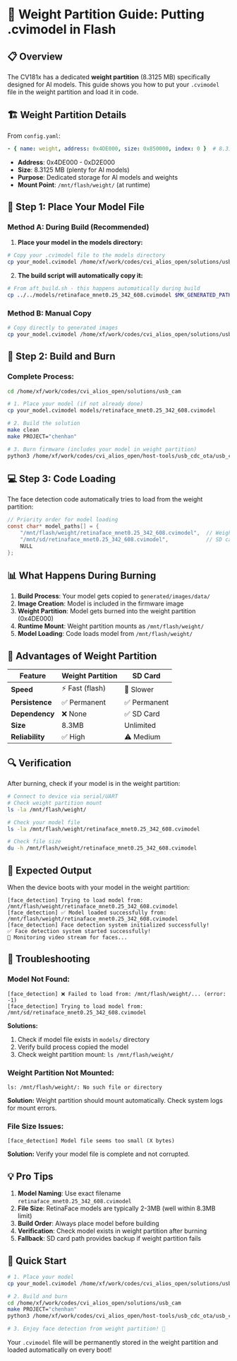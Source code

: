 # 🎯 **Weight Partition Guide: Putting .cvimodel in Flash**

## **📋 Overview**

The CV181x has a dedicated **weight partition** (8.3125 MB) specifically designed for AI models. This guide shows you how to put your `.cvimodel` file in the weight partition and load it in code.

## **🏗️ Weight Partition Details**

From `config.yaml`:
```yaml
- { name: weight, address: 0x4DE000, size: 0x850000, index: 0 }  # 8.3125 MB
```

- **Address**: 0x4DE000 - 0xD2E000
- **Size**: 8.3125 MB (plenty for AI models)
- **Purpose**: Dedicated storage for AI models and weights
- **Mount Point**: `/mnt/flash/weight/` (at runtime)

## **📁 Step 1: Place Your Model File**

### **Method A: During Build (Recommended)**

1. **Place your model in the models directory:**
```bash
# Copy your .cvimodel file to the models directory
cp your_model.cvimodel /home/xf/work/codes/cvi_alios_open/solutions/usb_cam/models/retinaface_mnet0.25_342_608.cvimodel
```

2. **The build script will automatically copy it:**
```bash
# From aft_build.sh - this happens automatically during build
cp ../../models/retinaface_mnet0.25_342_608.cvimodel $MK_GENERATED_PATH/data/
```

### **Method B: Manual Copy**

```bash
# Copy directly to generated images
cp your_model.cvimodel /home/xf/work/codes/cvi_alios_open/solutions/usb_cam/generated/images/data/retinaface_mnet0.25_342_608.cvimodel
```

## **🔧 Step 2: Build and Burn**

### **Complete Process:**
```bash
cd /home/xf/work/codes/cvi_alios_open/solutions/usb_cam

# 1. Place your model (if not already done)
cp your_model.cvimodel models/retinaface_mnet0.25_342_608.cvimodel

# 2. Build the solution
make clean
make PROJECT="chenhan"

# 3. Burn firmware (includes your model in weight partition)
python3 /home/xf/work/codes/cvi_alios_open/host-tools/usb_cdc_ota/usb_cdc_ota.py
```

## **💻 Step 3: Code Loading**

The face detection code automatically tries to load from the weight partition:

```c
// Priority order for model loading
const char* model_paths[] = {
    "/mnt/flash/weight/retinaface_mnet0.25_342_608.cvimodel",  // Weight partition
    "/mnt/sd/retinaface_mnet0.25_342_608.cvimodel",            // SD card fallback
    NULL
};
```

## **📊 What Happens During Burning**

1. **Build Process**: Your model gets copied to `generated/images/data/`
2. **Image Creation**: Model is included in the firmware image
3. **Weight Partition**: Model gets burned into the weight partition (0x4DE000)
4. **Runtime Mount**: Weight partition mounts as `/mnt/flash/weight/`
5. **Model Loading**: Code loads model from `/mnt/flash/weight/`

## **🎯 Advantages of Weight Partition**

| Feature | Weight Partition | SD Card |
|---------|------------------|---------|
| **Speed** | ⚡ Fast (flash) | 🐌 Slower |
| **Persistence** | ✅ Permanent | ✅ Permanent |
| **Dependency** | ❌ None | ✅ SD Card |
| **Size** | 8.3MB | Unlimited |
| **Reliability** | ✅ High | ⚠️ Medium |

## **🔍 Verification**

After burning, check if your model is in the weight partition:

```bash
# Connect to device via serial/UART
# Check weight partition mount
ls -la /mnt/flash/weight/

# Check your model file
ls -la /mnt/flash/weight/retinaface_mnet0.25_342_608.cvimodel

# Check file size
du -h /mnt/flash/weight/retinaface_mnet0.25_342_608.cvimodel
```

## **📱 Expected Output**

When the device boots with your model in the weight partition:

```
[face_detection] Trying to load model from: /mnt/flash/weight/retinaface_mnet0.25_342_608.cvimodel
[face_detection] ✅ Model loaded successfully from: /mnt/flash/weight/retinaface_mnet0.25_342_608.cvimodel
[face_detection] Face detection system initialized successfully!
✅ Face detection system started successfully!
🎯 Monitoring video stream for faces...
```

## **🐛 Troubleshooting**

### **Model Not Found:**
```
[face_detection] ❌ Failed to load from: /mnt/flash/weight/... (error: -1)
[face_detection] Trying to load model from: /mnt/sd/retinaface_mnet0.25_342_608.cvimodel
```

**Solutions:**
1. Check if model file exists in `models/` directory
2. Verify build process copied the model
3. Check weight partition mount: `ls /mnt/flash/weight/`

### **Weight Partition Not Mounted:**
```
ls: /mnt/flash/weight/: No such file or directory
```

**Solution:** Weight partition should mount automatically. Check system logs for mount errors.

### **File Size Issues:**
```
[face_detection] Model file seems too small (X bytes)
```

**Solution:** Verify your model file is complete and not corrupted.

## **💡 Pro Tips**

1. **Model Naming**: Use exact filename `retinaface_mnet0.25_342_608.cvimodel`
2. **File Size**: RetinaFace models are typically 2-3MB (well within 8.3MB limit)
3. **Build Order**: Always place model before building
4. **Verification**: Check model exists in weight partition after burning
5. **Fallback**: SD card path provides backup if weight partition fails

## **🚀 Quick Start**

```bash
# 1. Place your model
cp your_model.cvimodel /home/xf/work/codes/cvi_alios_open/solutions/usb_cam/models/retinaface_mnet0.25_342_608.cvimodel

# 2. Build and burn
cd /home/xf/work/codes/cvi_alios_open/solutions/usb_cam
make PROJECT="chenhan"
python3 /home/xf/work/codes/cvi_alios_open/host-tools/usb_cdc_ota/usb_cdc_ota.py

# 3. Enjoy face detection from weight partition! 🎉
```

Your `.cvimodel` file will be permanently stored in the weight partition and loaded automatically on every boot!
